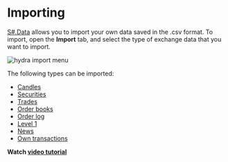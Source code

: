 # Importing

[S\#.Data](Hydra.md) allows you to import your own data saved in the .csv format. To import, open the **Import** tab, and select the type of exchange data that you want to import.

![hydra import menu](~/images/hydra_import_menu.png)

The following types can be imported: 

- [Candles](HydraImportCandles.md)
- [Securities](HydraImportSecurities.md)
- [Trades](HydraImportTrades.md)
- [Order books](HydraImportDepths.md)
- [Order log](HydraImportOrderlog.md)
- [Level 1](HydraImportLevel1.md)
- [News](HydraImportNews.md)
- [Own transactions](HydraImportExecutions.md)

**Watch [video tutorial](HydraImportVideos.md)**
